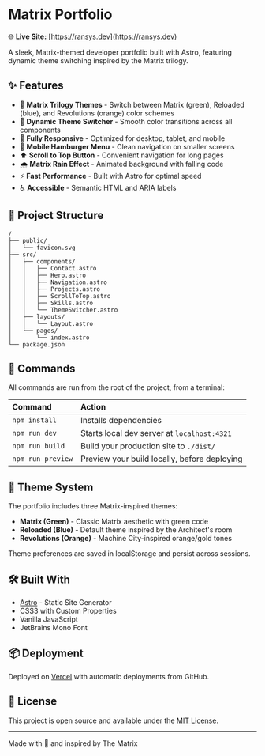# Matrix Portfolio

🌐 **Live Site:** [https://ransys.dev](https://ransys.dev)

A sleek, Matrix-themed developer portfolio built with Astro, featuring dynamic theme switching inspired by the Matrix trilogy.

## ✨ Features

- 🎨 **Matrix Trilogy Themes** - Switch between Matrix (green), Reloaded (blue), and Revolutions (orange) color schemes
- 💊 **Dynamic Theme Switcher** - Smooth color transitions across all components
- 📱 **Fully Responsive** - Optimized for desktop, tablet, and mobile
- 🍔 **Mobile Hamburger Menu** - Clean navigation on smaller screens
- ⬆️ **Scroll to Top Button** - Convenient navigation for long pages
- 🌧️ **Matrix Rain Effect** - Animated background with falling code
- ⚡ **Fast Performance** - Built with Astro for optimal speed
- ♿ **Accessible** - Semantic HTML and ARIA labels

## 🚀 Project Structure

```text
/
├── public/
│   └── favicon.svg
├── src/
│   ├── components/
│   │   ├── Contact.astro
│   │   ├── Hero.astro
│   │   ├── Navigation.astro
│   │   ├── Projects.astro
│   │   ├── ScrollToTop.astro
│   │   ├── Skills.astro
│   │   └── ThemeSwitcher.astro
│   ├── layouts/
│   │   └── Layout.astro
│   └── pages/
│       └── index.astro
└── package.json
```

## 🧞 Commands

All commands are run from the root of the project, from a terminal:

| Command                   | Action                                           |
| :------------------------ | :----------------------------------------------- |
| `npm install`             | Installs dependencies                            |
| `npm run dev`             | Starts local dev server at `localhost:4321`      |
| `npm run build`           | Build your production site to `./dist/`          |
| `npm run preview`         | Preview your build locally, before deploying     |

## 🎨 Theme System

The portfolio includes three Matrix-inspired themes:

- **Matrix (Green)** - Classic Matrix aesthetic with green code
- **Reloaded (Blue)** - Default theme inspired by the Architect's room
- **Revolutions (Orange)** - Machine City-inspired orange/gold tones

Theme preferences are saved in localStorage and persist across sessions.

## 🛠️ Built With

- [Astro](https://astro.build) - Static Site Generator
- CSS3 with Custom Properties
- Vanilla JavaScript
- JetBrains Mono Font

## 📦 Deployment

Deployed on [Vercel](https://vercel.com) with automatic deployments from GitHub.

## 📄 License

This project is open source and available under the [MIT License](LICENSE).

---

Made with 💚 and inspired by The Matrix
